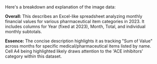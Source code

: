Here's a breakdown and explanation of the image data:

**Overall:** This describes an Excel-like spreadsheet analyzing monthly financial values for various pharmaceutical item categories in 2023. It includes columns for Year (fixed at 2023), Month, Total, and individual monthly subtotals.

**Essence:** The concise description highlights it as tracking "Sum of Value" across months for specific medical/pharmaceutical items listed by name. Cell A4 being highlighted likely draws attention to the 'ACE inhibitors' category within this dataset.